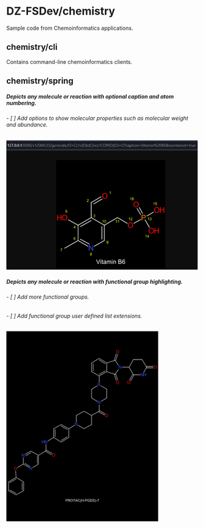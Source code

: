 # DZ-FSDev/chemistry
Sample code from Chemoinformatics applications.

## chemistry/cli
Contains command-line chemoinformatics clients.

## chemistry/spring
##### Depicts any molecule or reaction with optional caption and atom numbering.
###### - [ ] Add options to show molecular properties such as molecular weight and abundance.
![Sample: Vitamin B6 Depiction](/spring/VitaminB6Depiction.png)
##### Depicts any molecule or reaction with functional group highlighting.
###### - [ ] Add more functional groups.
###### - [ ] Add functional group user defined list extensions.
![Sample: PROTAC(H-PGDS)-7 Depiction](/spring/PROTAC(H-PGDS)-7.gif)
